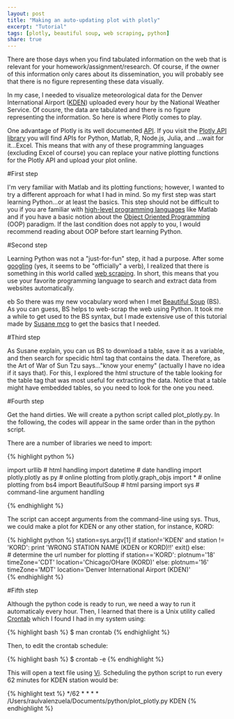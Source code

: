 ```yaml
---
layout: post
title: "Making an auto-updating plot with plotly"
excerpt: "Tutorial"
tags: [plotly, beautiful soup, web scraping, python]
share: true
---
```


There are those days when you find tabulated information on the web that is relevant for your homework/assignment/research. Of course, if the owner of this information only cares about its dissemination, you will probably see that there is no figure representing these data visually.

In my case, I needed to visualize meteorological data for the Denver International Airport ([KDEN](http://w1.weather.gov/obhistory/KDEN.html)) uploaded every hour by the National Weather Service. Of cousre, the data are tabulated and there is no figure representing the information. So here is where Plotly comes to play.

One advantage of Plotly is its well documented [API](http://en.wikipedia.org/wiki/Application_programming_interface). If you visit the [Plotly API library](https://plot.ly/api/) you will find APIs for Python, Matlab, R, Node.js, Julia, and ...wait for it...Excel. This means that with any of these programming languages (excluding Excel of course) you can replace your native plotting functions for the Plotly API and upload your plot online.

#First step

I'm very familiar with Matlab and its plotting functions; however, I wanted to try a different approach for what I had in mind. So my first step was start learning Python...or at least the basics. This step should not be difficult to you if you are familiar with [high-level programming languages](http://en.wikipedia.org/wiki/High-level_programming_language) like Matlab and if you have a basic notion about the [Object Oriented Programming](http://en.wikipedia.org/wiki/Object-oriented_programming) (OOP) paradigm. If the last condition does not apply to you, I would recommend reading about OOP before start learning Python.

#Second step

Learning Python was not a "just-for-fun" step, it had a purpose. After some [googling](http://en.wikipedia.org/wiki/Google_%28verb%29) (yes, it seems to be "officially" a verb), I realized that there is something in this world called [web scraping](http://en.wikipedia.org/wiki/Web_scraping). In short, this means that you use your favorite programming language to search and extract data from websites automatically.

eb So there was my new vocabulary word when I met [Beautiful Soup](http://www.crummy.com/software/BeautifulSoup/) (BS). As you can guess, BS helps to web-scrap the web using Python. It took me a while to get used to the BS syntax, but I made extensive use of this tutorial made by [Susane mcg](https://www.youtube.com/watch?v=G7RS5BBWxgo) to get the basics that I needed.


#Third step

As Susane explain, you can us BS to download a table, save it as a variable, and then search for specidic html tag that contains the data. Therefore, as the Art of War of Sun Tzu says..."know your enemy" (actually I have no idea if it says that). For this, I explored the html structure of the table looking for the table tag that was most useful for extracting the data. Notice that a table might have embedded tables, so you need to look for the one you need.

#Fourth step

Get the hand dirties. We will create a python script called plot_plotly.py. In the following, the codes will appear in the same order than in the python script. 

There are a number of libraries we need to import:

{% highlight python %}

import urllib 			# html handling
import datetime			# date handling
import plotly.plotly as py 	# online plotting
from plotly.graph_objs import * # online plotting
from bs4 import BeautifulSoup	# html parsing
import sys 			# command-line argument handling

{% endhighlight %}


The script can accept arguments from the command-line using sys. Thus, we could make a plot for KDEN or any other station, for instance, KORD:

{% highlight python %}
station=sys.argv[1]
if station!='KDEN' and station != 'KORD':
	print 'WRONG STATION NAME (KDEN or KORD)!!'
	exit()
else:	
	# determine the url number for plotting
	if station=='KORD':
		plotnum='18'
		timeZone='CDT'
		location='Chicago/OHare (KORD)'
	else:
		plotnum='16'
		timeZone='MDT'
		location='Denver International Airport (KDEN)'		
{% endhighlight %}






#Fifth step

Although the python code is ready to run, we need a way to run it automaticaly every hour. Then, I learned that there is a Unix utility called [Crontab](http://www.adminschoice.com/crontab-quick-reference) which I found I had in my system using:


{% highlight bash %}
$ man crontab
{% endhighlight %}

Then, to edit the crontab schedule:

{% highlight bash %}
$ crontab -e
{% endhighlight %}

This will open a text file using [Vi](http://en.wikipedia.org/wiki/Vi). Scheduling the python script to run every 62 minutes for KDEN station would be:

{% highlight text %}
*/62 * * * * /Users/raulvalenzuela/Documents/python/plot_plotly.py KDEN
{% endhighlight %}










